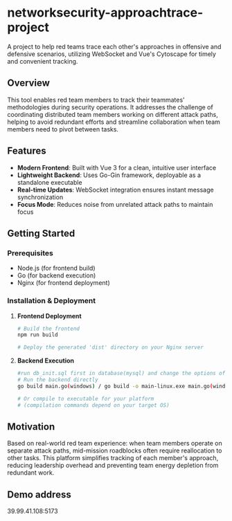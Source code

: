 # networksecurity-approachtrace-project

A project to help red teams trace each other's approaches in offensive and defensive scenarios, utilizing WebSocket and Vue's Cytoscape for timely and convenient tracking.

## Overview

This tool enables red team members to track their teammates' methodologies during security operations. It addresses the challenge of coordinating distributed team members working on different attack paths, helping to avoid redundant efforts and streamline collaboration when team members need to pivot between tasks.

## Features

- **Modern Frontend**: Built with Vue 3 for a clean, intuitive user interface
- **Lightweight Backend**: Uses Go-Gin framework, deployable as a standalone executable
- **Real-time Updates**: WebSocket integration ensures instant message synchronization
- **Focus Mode**: Reduces noise from unrelated attack paths to maintain focus

## Getting Started

### Prerequisites

- Node.js (for frontend build)
- Go (for backend execution)
- Nginx (for frontend deployment)

### Installation & Deployment

1. **Frontend Deployment**
   ```bash
   # Build the frontend
   npm run build
   
   # Deploy the generated 'dist' directory on your Nginx server
   ```

2. **Backend Execution**
   ```bash
   #run db_init.sql first in database(mysql) and change the options of database connection
   # Run the backend directly
   go build main.go(windows) / go build -o main-linux.exe main.go(windows for linux)
   
   # Or compile to executable for your platform
   # (compilation commands depend on your target OS)
   ```

## Motivation

Based on real-world red team experience: when team members operate on separate attack paths, mid-mission roadblocks often require reallocation to other tasks. This platform simplifies tracking of each member's approach, reducing leadership overhead and preventing team energy depletion from redundant work.

## Demo address
39.99.41.108:5173
